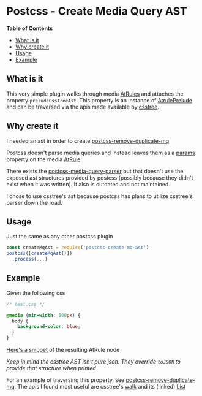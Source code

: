 # Postcss - Create Media Query AST

<!-- START doctoc generated TOC please keep comment here to allow auto update -->
<!-- DON'T EDIT THIS SECTION, INSTEAD RE-RUN doctoc TO UPDATE -->
**Table of Contents**
- [What is it](#what-is-it)
- [Why create it](#why-create-it)
- [Usage](#usage)
- [Example](#example)

<!-- END doctoc generated TOC please keep comment here to allow auto update -->

## What is it

This very simple plugin walks through media [AtRules](http://api.postcss.org/AtRule.html) and attaches the property `preludeCssTreeAst`. This property is an instance of [AtrulePrelude](https://github.com/csstree/csstree/blob/master/docs/ast.md#atruleprelude) and can be traversed via the apis made available by [csstree](https://github.com/csstree/csstree).


## Why create it

I needed an ast in order to create [postcss-remove-duplicate-mq](https://github.com/olsonpm/postcss-remove-duplicate-mq)

Postcss doesn't parse media queries and instead leaves them as a [params](http://api.postcss.org/AtRule.html#params)
property on the media [AtRule](http://api.postcss.org/AtRule.html)

There exists the [postcss-media-query-parser](https://www.npmjs.com/package/postcss-media-query-parser) but that doesn't use the exposed ast structures provided by postcss (possibly because they didn't exist when it was written). It also is outdated and not maintained.

I chose to use csstree's ast because postcss has plans to utilize csstree's parser down the road.


## Usage

Just the same as any other postcss plugin

```js
const createMqAst = require('postcss-create-mq-ast')
postcss([createMqAst()])
  .process(...)
```


## Example

Given the following css

```css
/* test.css */

@media (min-width: 500px) {
  body {
    background-color: blue;
  }
}
```

[Here's a snippet](./at-rule-ast-example.json) of the resulting AtRule node

*Keep in mind the csstree AST isn't pure json.  They override `toJSON` to provide that structure when printed*

For an example of traversing this property, see [postcss-remove-duplicate-mq](https://github.com/olsonpm/postcss-remove-duplicate-mq).  The apis I found most useful are csstree's [walk](https://github.com/csstree/csstree/blob/master/docs/traversal.md) and its (linked) [List](https://github.com/csstree/csstree/blob/master/docs/List.md)
